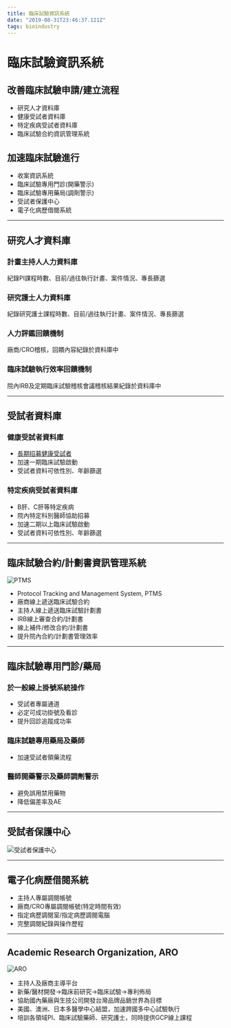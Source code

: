 ```yaml
---
title: 臨床試驗資訊系統
date: "2019-08-31T23:46:37.121Z"
tags: bioindustry
---
```


# 臨床試驗資訊系統

## 改善臨床試驗申請/建立流程

- 研究人才資料庫
- 健康受試者資料庫
- 特定疾病受試者資料庫
- 臨床試驗合約資訊管理系統

## 加速臨床試驗進行

- 收案資訊系統
- 臨床試驗專用門診(開藥警示)
- 臨床試驗專用藥局(調劑警示)
- 受試者保護中心
- 電子化病歷借閱系統

---

## 研究人才資料庫

### 計畫主持人人力資料庫

紀錄PI課程時數、目前/過往執行計畫、案件情況、專長篩選

### 研究護士人力資料庫

紀錄研究護士課程時數、目前/過往執行計畫、案件情況、專長篩選

### 人力評鑑回饋機制

廠商/CRO稽核，回饋內容紀錄於資料庫中

### 臨床試驗執行效率回饋機制

院內IRB及定期臨床試驗稽核會議稽核結果紀錄於資料庫中

---

## 受試者資料庫

### 健康受試者資料庫

- [長期招募健康受試者](https://goo.gl/SJAPZJ)
- 加速一期臨床試驗啟動
- 受試者資料可依性別、年齡篩選

### 特定疾病受試者資料庫

- B肝、C肝等特定疾病
- 院內特定科別醫師協助招募
- 加速二期以上臨床試驗啟動
- 受試者資料可依性別、年齡篩選

---

## 臨床試驗合約/計劃書資訊管理系統

![PTMS](https://i.imgur.com/MmJQCcm.png)

- Protocol Tracking and Management System, PTMS
- 廠商線上遞送臨床試驗合約
- 主持人線上遞送臨床試驗計劃書
- IRB線上審查合約/計劃書
- 線上補件/修改合約/計劃書
- 提升院內合約/計劃書管理效率

---

## 臨床試驗專用門診/藥局

### 於一般線上掛號系統操作

- 受試者專屬通道
- 必定可成功掛號及看診
- 提升回診追蹤成功率

### 臨床試驗專用藥局及藥師

- 加速受試者領藥流程

### 醫師開藥警示及藥師調劑警示

- 避免誤用禁用藥物
- 降低偏差率及AE

---

## 受試者保護中心

![受試者保護中心](https://i.imgur.com/2s0kPYC.png)

---

## 電子化病歷借閱系統

- 主持人專屬調閱帳號
- 廠商/CRO專屬調閱帳號(特定時間有效)
- 指定病歷調閱室/指定病歷調閱電腦
- 完整調閱紀錄與操作歷程

---

## Academic Research Organization, ARO

![ARO](https://i.imgur.com/kgWUGoT.png)

- 主持人及廠商主導平台
- 新藥/醫材開發→臨床前研究→臨床試驗→專利佈局
- 協助國內藥廠與生技公司開發台灣品牌品銷世界為目標
- 美國、澳洲、日本多醫學中心結盟，加速跨國多中心試驗執行
- 培訓各領域PI、臨床試驗藥師、研究護士，同時提供GCP線上課程
